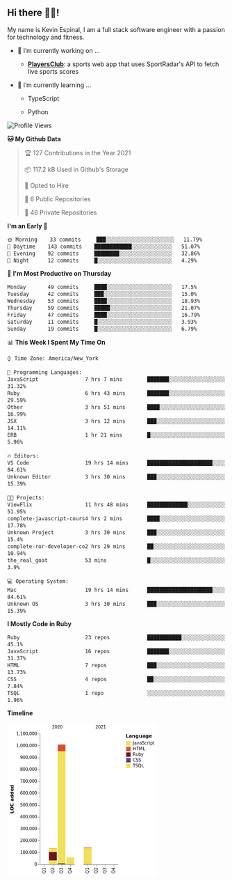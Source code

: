 ## Hi there 👋🏽!

My name is Kevin Espinal, I am a full stack software engineer with a passion for technology and fitness.

- 🔭 I’m currently working on ...

     - **[PlayersClub](https://playersclub.herokuapp.com/#/)**: a sports web app that uses SportRadar's API to fetch live sports scores

- 🌱 I’m currently learning ...

     - TypeScript
     
     - Python
     
<!--START_SECTION:waka-->
![Profile Views](http://img.shields.io/badge/Profile%20Views-0-blue)

**🐱 My Github Data** 

> 🏆 127 Contributions in the Year 2021
 > 
> 📦 117.2 kB Used in Github's Storage 
 > 
> 💼 Opted to Hire
 > 
> 📜 6 Public Repositories 
 > 
> 🔑 46 Private Repositories  
 > 
**I'm an Early 🐤** 

```text
🌞 Morning    33 commits     ███░░░░░░░░░░░░░░░░░░░░░░   11.79% 
🌆 Daytime    143 commits    ████████████░░░░░░░░░░░░░   51.07% 
🌃 Evening    92 commits     ████████░░░░░░░░░░░░░░░░░   32.86% 
🌙 Night      12 commits     █░░░░░░░░░░░░░░░░░░░░░░░░   4.29%

```
📅 **I'm Most Productive on Thursday** 

```text
Monday       49 commits     ████░░░░░░░░░░░░░░░░░░░░░   17.5% 
Tuesday      42 commits     ███░░░░░░░░░░░░░░░░░░░░░░   15.0% 
Wednesday    53 commits     ████░░░░░░░░░░░░░░░░░░░░░   18.93% 
Thursday     59 commits     █████░░░░░░░░░░░░░░░░░░░░   21.07% 
Friday       47 commits     ████░░░░░░░░░░░░░░░░░░░░░   16.79% 
Saturday     11 commits     █░░░░░░░░░░░░░░░░░░░░░░░░   3.93% 
Sunday       19 commits     █░░░░░░░░░░░░░░░░░░░░░░░░   6.79%

```


📊 **This Week I Spent My Time On** 

```text
⌚︎ Time Zone: America/New_York

💬 Programming Languages: 
JavaScript               7 hrs 7 mins        ███████░░░░░░░░░░░░░░░░░░   31.32% 
Ruby                     6 hrs 43 mins       ███████░░░░░░░░░░░░░░░░░░   29.59% 
Other                    3 hrs 51 mins       ████░░░░░░░░░░░░░░░░░░░░░   16.99% 
JSX                      3 hrs 12 mins       ███░░░░░░░░░░░░░░░░░░░░░░   14.11% 
ERB                      1 hr 21 mins        █░░░░░░░░░░░░░░░░░░░░░░░░   5.96%

🔥 Editors: 
VS Code                  19 hrs 14 mins      █████████████████████░░░░   84.61% 
Unknown Editor           3 hrs 30 mins       ███░░░░░░░░░░░░░░░░░░░░░░   15.39%

🐱‍💻 Projects: 
ViewFlix                 11 hrs 48 mins      █████████████░░░░░░░░░░░░   51.95% 
complete-javascript-cours4 hrs 2 mins        ████░░░░░░░░░░░░░░░░░░░░░   17.78% 
Unknown Project          3 hrs 30 mins       ███░░░░░░░░░░░░░░░░░░░░░░   15.4% 
complete-ror-developer-co2 hrs 29 mins       ██░░░░░░░░░░░░░░░░░░░░░░░   10.94% 
the_real_goat            53 mins             █░░░░░░░░░░░░░░░░░░░░░░░░   3.9%

💻 Operating System: 
Mac                      19 hrs 14 mins      █████████████████████░░░░   84.61% 
Unknown OS               3 hrs 30 mins       ███░░░░░░░░░░░░░░░░░░░░░░   15.39%

```

**I Mostly Code in Ruby** 

```text
Ruby                     23 repos            ███████████░░░░░░░░░░░░░░   45.1% 
JavaScript               16 repos            ███████░░░░░░░░░░░░░░░░░░   31.37% 
HTML                     7 repos             ███░░░░░░░░░░░░░░░░░░░░░░   13.73% 
CSS                      4 repos             ██░░░░░░░░░░░░░░░░░░░░░░░   7.84% 
TSQL                     1 repo              ░░░░░░░░░░░░░░░░░░░░░░░░░   1.96%

```


**Timeline**

![Chart not found](https://raw.githubusercontent.com/espinalk212/espinalk212/main/charts/bar_graph.png) 


<!--END_SECTION:waka-->


<!--
**espinalk212/espinalk212** is a ✨ _special_ ✨ repository because its `README.md` (this file) appears on your GitHub profile.

Here are some ideas to get you started:

- 🔭 I’m currently working on ...
- 🌱 I’m currently learning ...
- 👯 I’m looking to collaborate on ...
- 🤔 I’m looking for help with ...
- 💬 Ask me about ...
- 📫 How to reach me: ...
- 😄 Pronouns: ...
- ⚡ Fun fact: ...
-->
